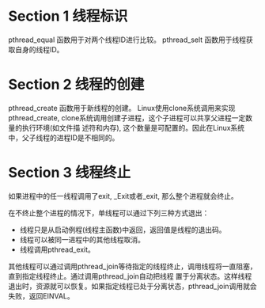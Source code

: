 # Section 1 线程标识

pthread_equal 函数用于对两个线程ID进行比较。
pthread_selt 函数用于线程获取自身的线程ID。

# Section 2 线程的创建

pthread_create 函数用于新线程的创建。
Linux使用clone系统调用来实现pthread_create, clone系统调用创建子进程，这个子进程可以共享父进程一定数量的执行环境(如文件描
述符和内存), 这个数量是可配置的。因此在Linux系统中，父子线程的进程ID是不相同的。

# Section 3 线程终止

如果进程中的任一线程调用了exit, _Exit或者_exit, 那么整个进程就会终止。

在不终止整个进程的情况下，单线程可以通过下列三种方式退出：

- 线程只是从启动例程(线程主函数)中返回，返回值是线程的退出码。
- 线程可以被同一进程中的其他线程取消。
- 线程调用pthread_exit。

其他线程可以通过调用pthread_join等待指定的线程终止，调用线程将一直阻塞，直到指定线程终止。通过调用pthread_join自动把线程
置于分离状态。这样线程退出时，资源就可以恢复。如果指定线程已处于分离状态，pthread_join调用就会失败，返回EINVAL。
